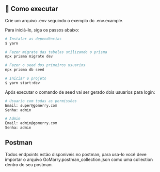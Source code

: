 ## 🚀 Como executar

Crie um arquivo .env seguindo o exemplo do .env.example.

Para iniciá-lo, siga os passos abaixo:

```bash
# Instalar as dependências
$ yarn

# Fazer migrate das tabelas utilizando o prisma
npx prisma migrate dev

# Fazer o seed dos primeiros usuarios
npx prisma db seed

# Iniciar o projeto
$ yarn start:dev
```

Após executar o comando de seed vai ser gerado dois usuarios para login:

```bash
# Usuario com todas as permissões
Email: super@gomerry.com
Senha: admin

# Admin
Email: admin@gomerry.com
Senha: admin

```

## Postman
Todos endpoints estão disponiveis no postman, para usa-lo você deve importar o arquivo GoMarry.postman_collection.json como uma collection dentro do seu postman.
